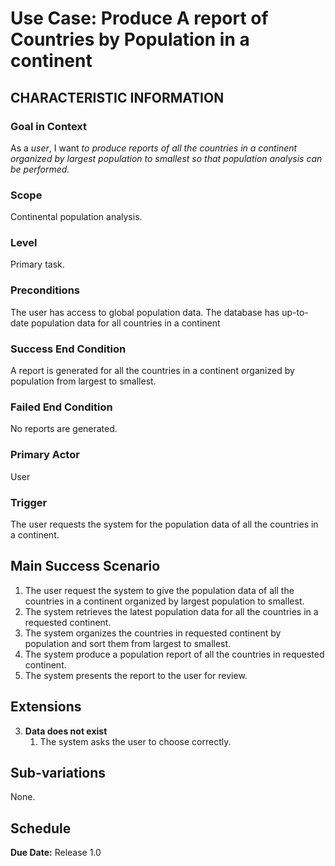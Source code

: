 # Use Case: Produce A report of Countries by Population in a continent

## CHARACTERISTIC INFORMATION

### Goal in Context
As a *user*, I want *to produce reports of all the countries in a continent organized by largest population to smallest* *so that population analysis  can be performed.* 

### Scope
Continental population analysis.

### Level
Primary task.

### Preconditions
The user has access to global population data.
The database has up-to-date population data for all countries in a continent

### Success End Condition
A report is generated for all the countries in a continent organized by population from largest to smallest.

### Failed End Condition
No reports are generated.

### Primary Actor
User

### Trigger
The user requests the system for the population data of all the countries in a continent.

## Main Success Scenario
1. The user request the system to give the population data of all the countries in a continent organized by largest population to smallest.
2. The system retrieves the latest population data for all the countries in a requested continent. 
3. The system organizes the countries in requested continent by population and sort them from largest to smallest.
4. The system produce a population report of all the countries in requested continent. 
5. The system presents the report to the user for review.

## Extensions

3. **Data does not exist**
   1. The system asks the user to choose correctly.

## Sub-variations
None.

## Schedule
**Due Date:** Release 1.0
